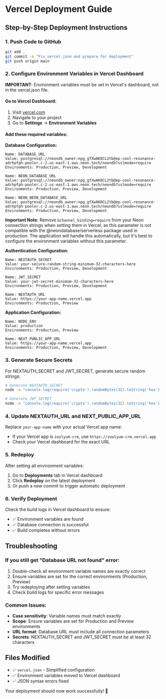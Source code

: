 # Vercel Deployment Guide

## Step-by-Step Deployment Instructions

### 1. Push Code to GitHub
```bash
git add .
git commit -m "Fix vercel.json and prepare for deployment"
git push origin main
```

### 2. Configure Environment Variables in Vercel Dashboard

**IMPORTANT**: Environment variables must be set in Vercel's dashboard, not in the vercel.json file.

#### Go to Vercel Dashboard:
1. Visit [vercel.com](https://vercel.com)
2. Navigate to your project
3. Go to **Settings** → **Environment Variables**

#### Add these required variables:

**Database Configuration:**
```
Name: DATABASE_URL
Value: postgresql://neondb_owner:npg_gfXwAK8CL2tb@ep-cool-resonance-adrhpfph-pooler.c-2.us-east-1.aws.neon.tech/neondb?sslmode=require
Environments: Production, Preview, Development
```

```
Name: NEON_DATABASE_URL
Value: postgresql://neondb_owner:npg_gfXwAK8CL2tb@ep-cool-resonance-adrhpfph-pooler.c-2.us-east-1.aws.neon.tech/neondb?sslmode=require
Environments: Production, Preview, Development
```

```
Name: NEON_NEON_DATABASE_URL
Value: postgresql://neondb_owner:npg_gfXwAK8CL2tb@ep-cool-resonance-adrhpfph-pooler.c-2.us-east-1.aws.neon.tech/neondb?sslmode=require
Environments: Production, Preview, Development
```

**Important Note:** Remove `&channel_binding=require` from your Neon connection strings when setting them in Vercel, as this parameter is not compatible with the @neondatabase/serverless package used in production. The application will handle this automatically, but it's best to configure the environment variables without this parameter.

**Authentication Configuration:**
```
Name: NEXTAUTH_SECRET
Value: your-secure-random-string-minimum-32-characters-here
Environments: Production, Preview, Development
```

```
Name: JWT_SECRET
Value: your-jwt-secret-minimum-32-characters-here
Environments: Production, Preview, Development
```

```
Name: NEXTAUTH_URL
Value: https://your-app-name.vercel.app
Environments: Production, Preview
```

**Application Configuration:**
```
Name: NODE_ENV
Value: production
Environments: Production, Preview
```

```
Name: NEXT_PUBLIC_APP_URL
Value: https://your-app-name.vercel.app
Environments: Production, Preview, Development
```

### 3. Generate Secure Secrets

For NEXTAUTH_SECRET and JWT_SECRET, generate secure random strings:

```bash
# Generate NEXTAUTH_SECRET
node -e "console.log(require('crypto').randomBytes(32).toString('hex'))"

# Generate JWT_SECRET
node -e "console.log(require('crypto').randomBytes(32).toString('hex'))"
```

### 4. Update NEXTAUTH_URL and NEXT_PUBLIC_APP_URL

Replace `your-app-name` with your actual Vercel app name:
- If your Vercel app is `zoolyum-crm`, use `https://zoolyum-crm.vercel.app`
- Check your Vercel dashboard for the exact URL

### 5. Redeploy

After setting all environment variables:
1. Go to **Deployments** tab in Vercel dashboard
2. Click **Redeploy** on the latest deployment
3. Or push a new commit to trigger automatic deployment

### 6. Verify Deployment

Check the build logs in Vercel dashboard to ensure:
- ✅ Environment variables are found
- ✅ Database connection is successful
- ✅ Build completes without errors

## Troubleshooting

### If you still get "Database URL not found" error:
1. Double-check all environment variable names are exactly correct
2. Ensure variables are set for the correct environments (Production, Preview)
3. Try redeploying after setting variables
4. Check build logs for specific error messages

### Common Issues:
- **Case sensitivity**: Variable names must match exactly
- **Scope**: Ensure variables are set for Production and Preview environments
- **URL format**: Database URL must include all connection parameters
- **Secrets**: NEXTAUTH_SECRET and JWT_SECRET must be at least 32 characters

## Files Modified
- ✅ `vercel.json` - Simplified configuration
- ✅ Environment variables moved to Vercel dashboard
- ✅ JSON syntax errors fixed

Your deployment should now work successfully! 🚀